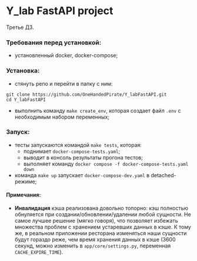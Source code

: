 # Y_lab FastAPI project


Третье ДЗ.

### Требования перед установкой:
- установленный docker, docker-compose;

### Установка:
- стянуть репо и перейти в папку с ним:<br>
```
git clone https://github.com/OneHandedPirate/Y_labFastAPI.git
cd Y_labFastAPI
```
- выполнить команду `make create_env`, которая создает файл `.env` с необходимым набором переменных;

### Запуск:
- тесты запускаются командой `make tests`, которая:
  + поднимает `docker-compose-tests.yaml`;
  + выводит в консоль результаты прогона тестов;
  + выполняет команду `docker compose -f docker-compose-tests.yaml down`
- команда `make up` запускает `docker-compose-dev.yaml` в detached-режиме;


#### Примечания:

- **Инвалидация** кэша реализована довольно топорно: кэш полностью обнуляется при создании/обновлении/удалении любой сущности. Не самое лучшее решение (мягко говоря), что позволяет избежать множества проблем с хранением устаревших данных в кэше. К тому же, в реальном приложении ресторана изменяться наши сущности будут гораздо реже, чем время хранения данных в кэше (3600 секунд, можно изменить в `app/core/settings.py`, переменная `CACHE_EXPIRE_TIME`).

